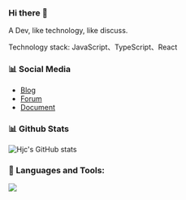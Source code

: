 ### Hi there 👋

A Dev, like technology, like discuss.

Technology stack: JavaScript、TypeScript、React

### 📊 Social Media

- [Blog](https://hjc0930.github.io/)
- [Forum](https://juejin.cn/user/87601131292839/posts)
- [Document](https://www.yuque.com/zhidian0930/hjc)

### 📊 Github Stats

![Hjc's GitHub stats](https://github-readme-stats.vercel.app/api?username=hjc0930&count_private=true&show_icons=true)

### 🔨 Languages and Tools:
<p align="left">
  <a href="https://skillicons.dev">
    <img src="https://skillicons.dev/icons?i=git,js,html,css,ts,react,vue,scss,webpack,vite,next,nest,nodejs,vscode" />
  </a>
</p>

